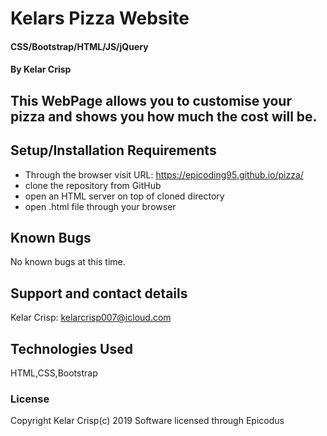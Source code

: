# Kelars Pizza Website

#### CSS/Bootstrap/HTML/JS/jQuery

#### By Kelar Crisp

## This WebPage allows you to customise your pizza and shows you how much the cost will be.


## Setup/Installation Requirements

* Through the browser visit URL: https://epicoding95.github.io/pizza/
* clone the repository from GitHub
* open an HTML server on top of cloned directory
* open .html file through your browser


## Known Bugs

No known bugs at this time.

## Support and contact details

Kelar Crisp: kelarcrisp007@icloud.com

## Technologies Used

HTML,CSS,Bootstrap   

### License

Copyright Kelar Crisp(c) 2019 Software licensed through Epicodus
